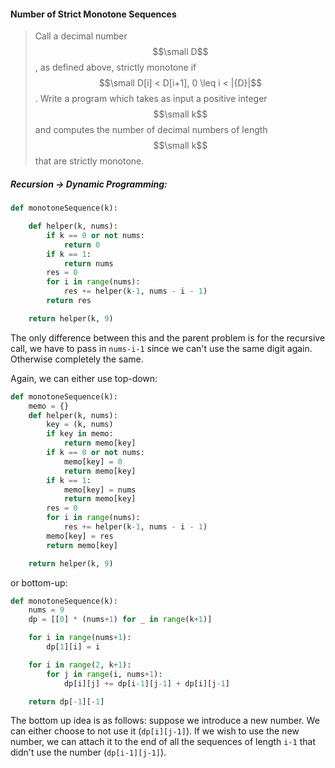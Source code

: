 #### Number of Strict Monotone Sequences

> Call a decimal number $$\small D$$, as defined above, strictly monotone if $$\small D[i] < D[i+1], 0 \leq i < |{D}|$$. Write a program which takes as input a positive integer $$\small k$$ and computes the number of decimal numbers of length $$\small k$$ that are strictly monotone.

##### Recursion -&gt; Dynamic Programming:

```py
def monotoneSequence(k):

    def helper(k, nums):
        if k == 0 or not nums:
            return 0
        if k == 1:
            return nums
        res = 0
        for i in range(nums):
            res += helper(k-1, nums - i - 1)
        return res

    return helper(k, 9)
```

The only difference between this and the parent problem is for the recursive call, we have to pass in `nums-i-1` since we can't use the same digit again. Otherwise completely the same.

Again, we can either use top-down:

```py
def monotoneSequence(k):
    memo = {}
    def helper(k, nums):
        key = (k, nums)
        if key in memo:
            return memo[key]
        if k == 0 or not nums:
            memo[key] = 0
            return memo[key]
        if k == 1:
            memo[key] = nums
            return memo[key]
        res = 0
        for i in range(nums):
            res += helper(k-1, nums - i - 1)
        memo[key] = res
        return memo[key]

    return helper(k, 9)
```

or bottom-up:

```py
def monotoneSequence(k):
    nums = 9
    dp = [[0] * (nums+1) for _ in range(k+1)]

    for i in range(nums+1):
        dp[1][i] = i

    for i in range(2, k+1):
        for j in range(i, nums+1):
            dp[i][j] += dp[i-1][j-1] + dp[i][j-1]

    return dp[-1][-1]
```

The bottom up idea is as follows: suppose we introduce a new number. We can either choose to not use it \(`dp[i][j-1]`\). If we wish to use the new number, we can attach it to the end of all the sequences of length `i-1` that didn't use the number \(`dp[i-1][j-1]`\).

